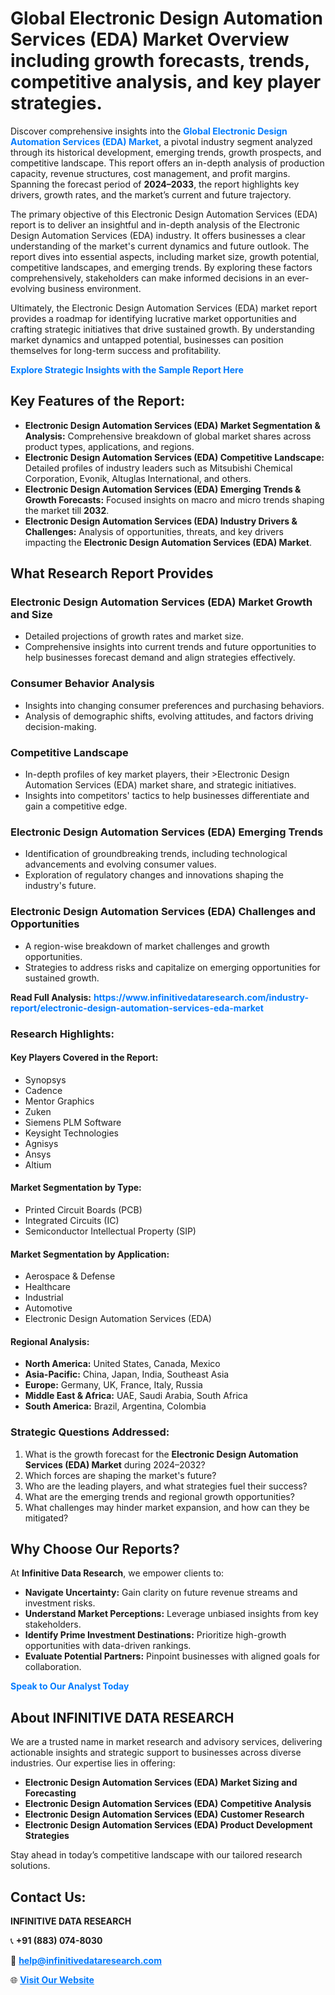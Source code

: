 <h1>Global Electronic Design Automation Services (EDA) Market Overview including growth forecasts, trends, competitive analysis, and key player strategies.</h1>
<p>
Discover comprehensive insights into the 
<a href="https://www.infinitivedataresearch.com/industry-report/electronic-design-automation-services-eda-market" rel="dofollow" style="color: #007BFF; text-decoration: none;"><strong>Global Electronic Design Automation Services (EDA) Market</strong></a>, a pivotal industry segment analyzed through its historical development, emerging trends, growth prospects, and competitive landscape. This report offers an in-depth analysis of production capacity, revenue structures, cost management, and profit margins. Spanning the forecast period of <strong>2024–2033</strong>, the report highlights key drivers, growth rates, and the market’s current and future trajectory.
</p>
<p>
The primary objective of this Electronic Design Automation Services (EDA) report is to deliver an insightful and in-depth analysis of the Electronic Design Automation Services (EDA) industry. It offers businesses a clear understanding of the market's current dynamics and future outlook. The report dives into essential aspects, including market size, growth potential, competitive landscapes, and emerging trends. By exploring these factors comprehensively, stakeholders can make informed decisions in an ever-evolving business environment.
</p>
<p>
Ultimately, the Electronic Design Automation Services (EDA) market report provides a roadmap for identifying lucrative market opportunities and crafting strategic initiatives that drive sustained growth. By understanding market dynamics and untapped potential, businesses can position themselves for long-term success and profitability.
</p>
<p>
<a href="https://www.infinitivedataresearch.com/request-sample/reportId=110999" style="color: #007BFF; text-decoration: none;"><strong>Explore Strategic Insights with the Sample Report Here</strong></a>
</p>

<h2>Key Features of the Report:</h2>
<ul>
<li><strong>Electronic Design Automation Services (EDA) Market Segmentation & Analysis:</strong> Comprehensive breakdown of global market shares across product types, applications, and regions.</li>
<li><strong>Electronic Design Automation Services (EDA) Competitive Landscape:</strong> Detailed profiles of industry leaders such as Mitsubishi Chemical Corporation, Evonik, Altuglas International, and others.</li>
<li><strong>Electronic Design Automation Services (EDA) Emerging Trends & Growth Forecasts:</strong> Focused insights on macro and micro trends shaping the market till <strong>2032</strong>.</li>
<li><strong>Electronic Design Automation Services (EDA) Industry Drivers & Challenges:</strong> Analysis of opportunities, threats, and key drivers impacting the <strong>Electronic Design Automation Services (EDA) Market</strong>.</li>
</ul>

<h2>What Research Report Provides</h2>
<h3>Electronic Design Automation Services (EDA) Market Growth and Size</h3>
<ul>
<li>Detailed projections of growth rates and market size.</li>
<li>Comprehensive insights into current trends and future opportunities to help businesses forecast demand and align strategies effectively.</li>
</ul>

<h3>Consumer Behavior Analysis</h3>
<ul>
<li>Insights into changing consumer preferences and purchasing behaviors.</li>
<li>Analysis of demographic shifts, evolving attitudes, and factors driving decision-making.</li>
</ul>

<h3>Competitive Landscape</h3>
<ul>
<li>In-depth profiles of key market players, their >Electronic Design Automation Services (EDA) market share, and strategic initiatives.</li>
<li>Insights into competitors' tactics to help businesses differentiate and gain a competitive edge.</li>
</ul>

<h3>Electronic Design Automation Services (EDA) Emerging Trends</h3>
<ul>
<li>Identification of groundbreaking trends, including technological advancements and evolving consumer values.</li>
<li>Exploration of regulatory changes and innovations shaping the industry's future.</li>
</ul>

<h3>Electronic Design Automation Services (EDA) Challenges and Opportunities</h3>
<ul>
<li>A region-wise breakdown of market challenges and growth opportunities.</li>
<li>Strategies to address risks and capitalize on emerging opportunities for sustained growth.</li>
</ul>
<p><strong>Read Full Analysis:</strong> <a href="https://www.infinitivedataresearch.com/industry-report/electronic-design-automation-services-eda-market" rel="dofollow" style="color: #007BFF; text-decoration: none;"><strong>https://www.infinitivedataresearch.com/industry-report/electronic-design-automation-services-eda-market</strong></a></p>
<h3>Research Highlights:</h3>
<h4>Key Players Covered in the Report:</h4>
<ul><li>Synopsys</li><li>Cadence</li><li>Mentor Graphics</li><li>Zuken</li><li>Siemens PLM Software</li><li>Keysight Technologies</li><li>Agnisys</li><li>Ansys</li><li>Altium</li></ul>
<h4>Market Segmentation by Type:</h4>
<ul><li>Printed Circuit Boards (PCB)</li><li>Integrated Circuits (IC)</li><li>Semiconductor Intellectual Property (SIP)</li></ul>
<h4>Market Segmentation by Application:</h4>
<ul><li>Aerospace &amp; Defense</li><li>Healthcare</li><li>Industrial</li><li>Automotive</li><li>Electronic Design Automation Services (EDA)</li></ul>

<h4>Regional Analysis:</h4>
<ul>
<li><strong>North America:</strong> United States, Canada, Mexico</li>
<li><strong>Asia-Pacific:</strong> China, Japan, India, Southeast Asia</li>
<li><strong>Europe:</strong> Germany, UK, France, Italy, Russia</li>
<li><strong>Middle East & Africa:</strong> UAE, Saudi Arabia, South Africa</li>
<li><strong>South America:</strong> Brazil, Argentina, Colombia</li>
</ul>

<h3>Strategic Questions Addressed:</h3>
<ol>
<li>What is the growth forecast for the <strong>Electronic Design Automation Services (EDA) Market</strong> during 2024–2032?</li>
<li>Which forces are shaping the market's future?</li>
<li>Who are the leading players, and what strategies fuel their success?</li>
<li>What are the emerging trends and regional growth opportunities?</li>
<li>What challenges may hinder market expansion, and how can they be mitigated?</li>
</ol>

<h2>Why Choose Our Reports?</h2>
<p>At <strong>Infinitive Data Research</strong>, we empower clients to:</p>
<ul>
<li><strong>Navigate Uncertainty:</strong> Gain clarity on future revenue streams and investment risks.</li>
<li><strong>Understand Market Perceptions:</strong> Leverage unbiased insights from key stakeholders.</li>
<li><strong>Identify Prime Investment Destinations:</strong> Prioritize high-growth opportunities with data-driven rankings.</li>
<li><strong>Evaluate Potential Partners:</strong> Pinpoint businesses with aligned goals for collaboration.</li>
</ul>
<p><a href="https://www.infinitivedataresearch.com/industry-report/electronic-design-automation-services-eda-market" rel="dofollow" style="color: #007BFF; text-decoration: none;"><strong>Speak to Our Analyst Today</strong></a></p>

<h2>About INFINITIVE DATA RESEARCH</h2>
<p>We are a trusted name in market research and advisory services, delivering actionable insights and strategic support to businesses across diverse industries. Our expertise lies in offering:</p>
<ul>
<li><strong>Electronic Design Automation Services (EDA) Market Sizing and Forecasting</strong></li>
<li><strong>Electronic Design Automation Services (EDA) Competitive Analysis</strong></li>
<li><strong>Electronic Design Automation Services (EDA) Customer Research</strong></li>
<li><strong>Electronic Design Automation Services (EDA) Product Development Strategies</strong></li>
</ul>
<p>Stay ahead in today’s competitive landscape with our tailored research solutions.</p>

<h2>Contact Us:</h2>
<p><strong>INFINITIVE DATA RESEARCH</strong></p>
<p>📞 <strong>+91 (883) 074-8030</strong></p>
<p>📧 <strong><a href="mailto:help@infinitivedataresearch.com" style="color: #007BFF;">help@infinitivedataresearch.com</a></strong></p>
<p>🌐 <strong><a href="https://www.infinitivedataresearch.com" rel="dofollow" style="color: #007BFF;">Visit Our Website</a></strong></p>